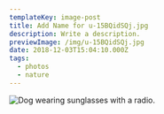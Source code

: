 ```yaml
---
templateKey: image-post
title: Add Name for u-15BQidSQj.jpg
description: Write a description.
previewImage: /img/u-15BQidSQj.jpg
date: 2018-12-03T15:04:10.000Z
tags:
  - photos
  - nature
---
```

![Dog wearing sunglasses with a radio.](/img/u-15BQidSQj.jpg)
